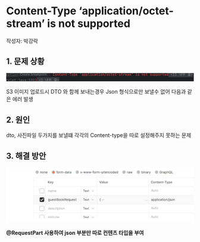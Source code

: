 # Content-Type ‘application/octet-stream’ is not supported
작성자: 박강락
## 1. 문제 상황

![img_30.png](../img/img_30.png)

S3 이미지 업로드시 DTO 와 함께 보내는경우 Json 형식으로만 보낼수 없어 다음과 같은 에러 발생

## 2. 원인

dto, 사진파일 두가지를 보낼떄 각각의 Content-type을 따로 설정해주지 못하는 문제

## 3. 해결 방안

![img_29.png](../img/img_29.png)


**@RequestPart 사용하여 json 부분만 따로 컨텐츠 타입을 부여**